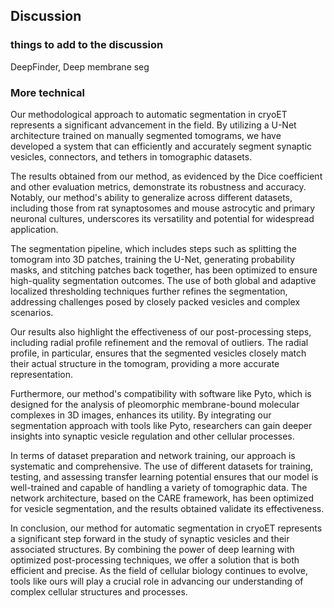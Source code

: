 ## Discussion


### things to add to the discussion

DeepFinder, Deep membrane seg

### More technical

Our methodological approach to automatic segmentation in cryoET represents a significant advancement in the field. 
By utilizing a U-Net architecture trained on manually segmented tomograms, we have developed a system that can efficiently and accurately segment synaptic vesicles, connectors, and tethers in tomographic datasets.

The results obtained from our method, as evidenced by the Dice coefficient and other evaluation metrics, demonstrate its robustness and accuracy. 
Notably, our method's ability to generalize across different datasets, including those from rat synaptosomes and mouse astrocytic and primary neuronal cultures, underscores its versatility and potential for widespread application.

The segmentation pipeline, which includes steps such as splitting the tomogram into 3D patches, training the U-Net, generating probability masks, and stitching patches back together, has been optimized to ensure high-quality segmentation outcomes. 
The use of both global and adaptive localized thresholding techniques further refines the segmentation, addressing challenges posed by closely packed vesicles and complex scenarios.

Our results also highlight the effectiveness of our post-processing steps, including radial profile refinement and the removal of outliers. 
The radial profile, in particular, ensures that the segmented vesicles closely match their actual structure in the tomogram, providing a more accurate representation.

Furthermore, our method's compatibility with software like Pyto, which is designed for the analysis of pleomorphic membrane-bound molecular complexes in 3D images, enhances its utility. 
By integrating our segmentation approach with tools like Pyto, researchers can gain deeper insights into synaptic vesicle regulation and other cellular processes.

In terms of dataset preparation and network training, our approach is systematic and comprehensive. 
The use of different datasets for training, testing, and assessing transfer learning potential ensures that our model is well-trained and capable of handling a variety of tomographic data. 
The network architecture, based on the CARE framework, has been optimized for vesicle segmentation, and the results obtained validate its effectiveness.

In conclusion, our method for automatic segmentation in cryoET represents a significant step forward in the study of synaptic vesicles and their associated structures. 
By combining the power of deep learning with optimized post-processing techniques, we offer a solution that is both efficient and precise. 
As the field of cellular biology continues to evolve, tools like ours will play a crucial role in advancing our understanding of complex cellular structures and processes.

